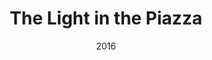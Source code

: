 ---
layout: productions
title: The Light in the Piazza
date: 2016
featured_image:
image_credit:
image_alt:
image_caption:
Theatre: Theatre Jacksonville
Venue: Little Theatre
cast:
crew:
- Director: Michael Lipp
external_links:
---